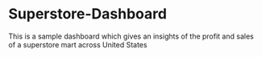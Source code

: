 # Superstore-Dashboard
This is a sample dashboard which gives an insights of the profit and sales of a superstore mart across United States
